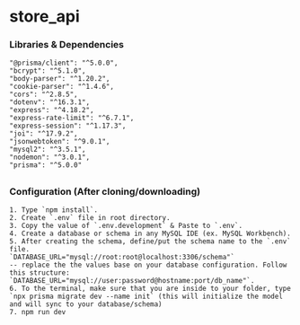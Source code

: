# store_api

### Libraries & Dependencies

    "@prisma/client": "^5.0.0",
    "bcrypt": "^5.1.0",
    "body-parser": "^1.20.2",
    "cookie-parser": "^1.4.6",
    "cors": "^2.8.5",
    "dotenv": "^16.3.1",
    "express": "^4.18.2",
    "express-rate-limit": "^6.7.1",
    "express-session": "^1.17.3",
    "joi": "^17.9.2",
    "jsonwebtoken": "^9.0.1",
    "mysql2": "^3.5.1",
    "nodemon": "^3.0.1",
    "prisma": "^5.0.0"

##

### Configuration (After cloning/downloading)

    1. Type `npm install`.
    2. Create `.env` file in root directory.
    3. Copy the value of `.env.development` & Paste to `.env`.
    4. Create a database or schema in any MySQL IDE (ex. MySQL Workbench).
    5. After creating the schema, define/put the schema name to the `.env` file.
    `DATABASE_URL="mysql://root:root@localhost:3306/schema"`
    -- replace the the values base on your database configuration. Follow this structure: `DATABASE_URL="mysql://user:password@hostname:port/db_name"`.
    6. To the terminal, make sure that you are inside to your folder, type `npx prisma migrate dev --name init` (this will initialize the model and will sync to your database/schema)
    7. npm run dev

##
